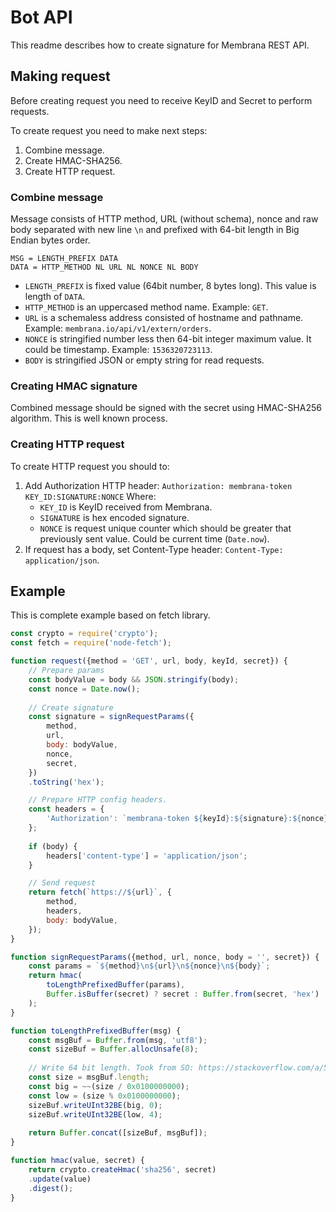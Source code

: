 # Bot API

This readme describes how to create signature for Membrana REST API.

## Making request

Before creating request you need to receive KeyID and Secret to perform requests.

To create request you need to make next steps:

1. Combine message.
2. Create HMAC-SHA256.
3. Create HTTP request.

### Combine message

Message consists of HTTP method, URL (without schema), nonce and raw body separated with new line `\n` and prefixed with 64-bit length in Big Endian bytes order.

```
MSG = LENGTH_PREFIX DATA
DATA = HTTP_METHOD NL URL NL NONCE NL BODY
```

* `LENGTH_PREFIX` is fixed value (64bit number, 8 bytes long). This value is length of `DATA`.
* `HTTP_METHOD` is an uppercased method name. Example: `GET`.
* `URL` is a schemaless address consisted of hostname and pathname. Example: `membrana.io/api/v1/extern/orders`.
* `NONCE` is stringified number less then 64-bit integer maximum value. It could be timestamp. Example: `1536320723113`.
* `BODY` is stringified JSON or empty string for read requests.

### Creating HMAC signature

Combined message should be signed with the secret using HMAC-SHA256 algorithm. This is well known process.

### Creating HTTP request

To create HTTP request you should to:
1. Add Authorization HTTP header:
	`Authorization: membrana-token KEY_ID:SIGNATURE:NONCE`
	Where:
	* `KEY_ID`  is KeyID received from Membrana.
	* `SIGNATURE` is hex encoded signature.
	* `NONCE` is request unique counter which should be greater that previously sent value. Could be current time (`Date.now`).
3. If request has a body, set Content-Type header:
	`Content-Type: application/json`.

## Example

This is complete example based on fetch library.

```javascript
const crypto = require('crypto');
const fetch = require('node-fetch');

function request({method = 'GET', url, body, keyId, secret}) {
	// Prepare params
	const bodyValue = body && JSON.stringify(body);
	const nonce = Date.now();
	
	// Create signature
	const signature = signRequestParams({
		method,
		url,
		body: bodyValue,
		nonce,
		secret,
	})
	.toString('hex');

	// Prepare HTTP config headers.
	const headers = {
		'Authorization': `membrana-token ${keyId}:${signature}:${nonce}`,
	};
	
	if (body) {
		headers['content-type'] = 'application/json';
	}

	// Send request
	return fetch(`https://${url}`, {
		method,
		headers,
		body: bodyValue,
	});
}

function signRequestParams({method, url, nonce, body = '', secret}) {
	const params = `${method}\n${url}\n${nonce}\n${body}`;
	return hmac(
		toLengthPrefixedBuffer(params),
		Buffer.isBuffer(secret) ? secret : Buffer.from(secret, 'hex')
	);
}

function toLengthPrefixedBuffer(msg) {
    const msgBuf = Buffer.from(msg, 'utf8');
    const sizeBuf = Buffer.allocUnsafe(8);
    
    // Write 64 bit length. Took from SO: https://stackoverflow.com/a/51098122/884491
    const size = msgBuf.length;
    const big = ~~(size / 0x0100000000);
    const low = (size % 0x0100000000);
    sizeBuf.writeUInt32BE(big, 0);
    sizeBuf.writeUInt32BE(low, 4);
    
    return Buffer.concat([sizeBuf, msgBuf]);
}

function hmac(value, secret) {
	return crypto.createHmac('sha256', secret)
	.update(value)
	.digest();
}
```
